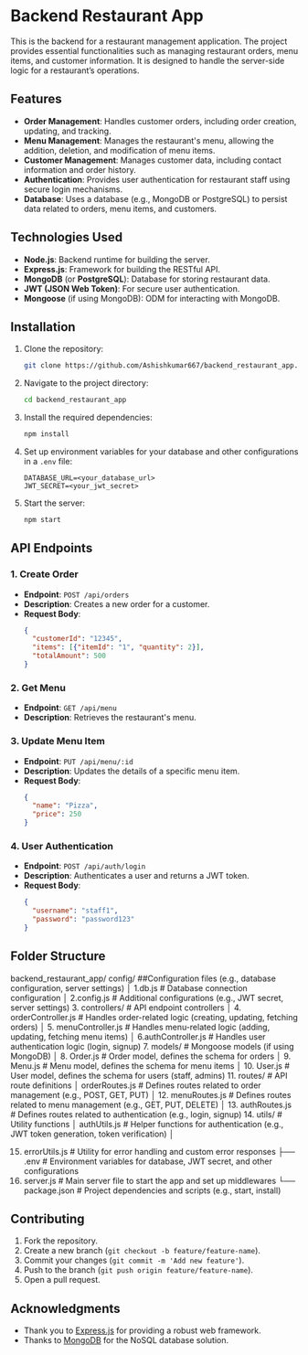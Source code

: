 # Backend Restaurant App

This is the backend for a restaurant management application. The project provides essential functionalities such as managing restaurant orders, menu items, and customer information. It is designed to handle the server-side logic for a restaurant’s operations.

## Features

- **Order Management**: Handles customer orders, including order creation, updating, and tracking.
- **Menu Management**: Manages the restaurant's menu, allowing the addition, deletion, and modification of menu items.
- **Customer Management**: Manages customer data, including contact information and order history.
- **Authentication**: Provides user authentication for restaurant staff using secure login mechanisms.
- **Database**: Uses a database (e.g., MongoDB or PostgreSQL) to persist data related to orders, menu items, and customers.

## Technologies Used

- **Node.js**: Backend runtime for building the server.
- **Express.js**: Framework for building the RESTful API.
- **MongoDB** (or **PostgreSQL**): Database for storing restaurant data.
- **JWT (JSON Web Token)**: For secure user authentication.
- **Mongoose** (if using MongoDB): ODM for interacting with MongoDB.

## Installation

1. Clone the repository:
    ```bash
    git clone https://github.com/Ashishkumar667/backend_restaurant_app.git
    ```

2. Navigate to the project directory:
    ```bash
    cd backend_restaurant_app
    ```

3. Install the required dependencies:
    ```bash
    npm install
    ```

4. Set up environment variables for your database and other configurations in a `.env` file:
    ```env
    DATABASE_URL=<your_database_url>
    JWT_SECRET=<your_jwt_secret>
    ```

5. Start the server:
    ```bash
    npm start
    ```

## API Endpoints

### 1. **Create Order**
   - **Endpoint**: `POST /api/orders`
   - **Description**: Creates a new order for a customer.
   - **Request Body**:
     ```json
     {
       "customerId": "12345",
       "items": [{"itemId": "1", "quantity": 2}],
       "totalAmount": 500
     }
     ```

### 2. **Get Menu**
   - **Endpoint**: `GET /api/menu`
   - **Description**: Retrieves the restaurant's menu.
   
### 3. **Update Menu Item**
   - **Endpoint**: `PUT /api/menu/:id`
   - **Description**: Updates the details of a specific menu item.
   - **Request Body**:
     ```json
     {
       "name": "Pizza",
       "price": 250
     }
     ```

### 4. **User Authentication**
   - **Endpoint**: `POST /api/auth/login`
   - **Description**: Authenticates a user and returns a JWT token.
   - **Request Body**:
     ```json
     {
       "username": "staff1",
       "password": "password123"
     }
     ```

## Folder Structure
backend_restaurant_app/ config/ ##Configuration files (e.g., database configuration, server settings) │
1.db.js # Database connection configuration │ 
2.config.js # Additional configurations (e.g., JWT secret, server settings) 
3. controllers/ # API endpoint controllers │ 
4. orderController.js # Handles order-related logic (creating, updating, fetching orders) │ 
5. menuController.js # Handles menu-related logic (adding, updating, fetching menu items) │ 
6.authController.js # Handles user authentication logic (login, signup)
7. models/ # Mongoose models (if using MongoDB) │ 
8. Order.js # Order model, defines the schema for orders │
9. Menu.js # Menu model, defines the schema for menu items │
10. User.js # User model, defines the schema for users (staff, admins) 
11. routes/ # API route definitions │  orderRoutes.js # Defines routes related to order management (e.g., POST, GET, PUT) │
12. menuRoutes.js # Defines routes related to menu management (e.g., GET, PUT, DELETE) │ 
13. authRoutes.js # Defines routes related to authentication (e.g., login, signup)
14. utils/ # Utility functions │  authUtils.js # Helper functions for authentication (e.g., JWT token generation, token verification) │ 

15. errorUtils.js # Utility for error handling and custom error responses ├── .env # Environment variables for database, JWT secret, and other configurations
16. server.js # Main server file to start the app and set up middlewares └── package.json # Project dependencies and scripts (e.g., start, install)



## Contributing

1. Fork the repository.
2. Create a new branch (`git checkout -b feature/feature-name`).
3. Commit your changes (`git commit -m 'Add new feature'`).
4. Push to the branch (`git push origin feature/feature-name`).
5. Open a pull request.

## Acknowledgments

- Thank you to [Express.js](https://expressjs.com/) for providing a robust web framework.
- Thanks to [MongoDB](https://www.mongodb.com/) for the NoSQL database solution.

